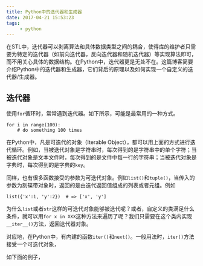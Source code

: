 ```yaml
---
title: Python中的迭代器和生成器
date: 2017-04-21 15:53:23
tags:
     - python
---
```

在STL中，迭代器可以剥离算法和具体数据类型之间的耦合，使得库的维护者只需要为特定的迭代器（如前向迭代器，反向迭代器和随机迭代器）等实现算法即可，而不用关心具体的数据结构。在Python中，迭代器更是无处不在。这篇博客简要介绍Python中的迭代器和生成器，它们背后的原理以及如何实现一个自定义的迭代器/生成器。

<!-- more -->

## 迭代器
使用`for`循环时，常常遇到迭代器。如下所示，可能是最常用的一种方式。

```
for i in range(100):
    # do something 100 times
```

在Python中，凡是可迭代的对象（Iterable Object），都可以用上面的方式进行迭代循环。例如，当被迭代对象是字符串时，每次得到的是字符串中的单个字符；当被迭代对象是文本文件时，每次得到的是文件中每一行的字符串；当被迭代对象是字典时，每次得到的是字典的`key`。

同样，也有很多函数接受的参数为可迭代对象。例如`list()`和`tuple()`，当传入的参数为刻碟带对象时，返回的是由迭代返回值组成的列表或者元组。例如

```
list({'x':1, 'y':2})  # => ['x', 'y']
```

为什么`list`或者`str`这样的可迭代对象能够被迭代呢？或者，自定义的类满足什么条件，就可以用`for x in XXX`这种方法来遍历了呢？我们只需要在这个类内实现`__iter__()`方法，返回迭代器对象。

对应地，在Python中，有内建的函数`iter()`和`next()`。一般用法时，`iter()`方法接受一个可迭代对象，

如下面的例子，
